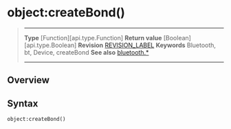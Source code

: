 # object:createBond()

> --------------------- ------------------------------------------------------------------------------------------
> __Type__              [Function][api.type.Function]
> __Return value__      [Boolean][api.type.Boolean]
> __Revision__          [REVISION_LABEL](REVISION_URL)
> __Keywords__          Bluetooth, bt, Device, createBond
> __See also__          [bluetooth.*](/plugin.bluetooth.md)
> --------------------- ------------------------------------------------------------------------------------------

## Overview

## Syntax

	object:createBond()
